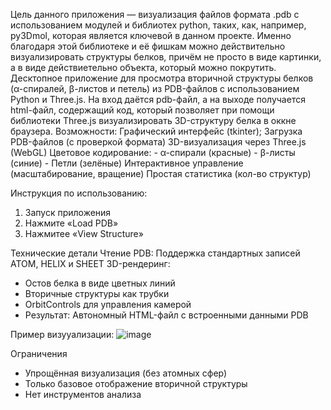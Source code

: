   Цель данного приложения — визуализация файлов формата .pdb с использованием модулей и библиотех python, таких, как, например, py3Dmol, которая является ключевой в данном проекте. Именно благодаря этой библиотеке и её фишкам можно действительно визуализировать структуры белков, причём не просто в виде картинки, а в виде действиетельно объекта, который можно покрутить. 
Десктопное приложение для просмотра вторичной структуры белков (α-спиралей, β-листов и петель) из PDB-файлов с использованием Python и Three.js.
На вход даётся pdb-файл, а на выходе получается html-файл, содержащий код, который позволяет при помощи библиотеки Three.js  визуализировать 3D-структуру белка в оккне браузера.
Возможности:
Графический интерфейс (tkinter);
Загрузка PDB-файлов (с проверкой формата)
3D-визуализация через Three.js (WebGL)
   Цветовое кодирование:
    - α-спирали (красные)
    - β-листы (синие)
    - Петли (зелёные)
Интерактивное управление (масштабирование, вращение)
Простая статистика (кол-во структур)

Инструкция по использованию:
1) Запуск приложения
2) Нажмите «Load PDB»
3) Нажмитее «View Structure»

Технические детали
Чтение PDB: Поддержка стандартных записей ATOM, HELIX и SHEET
3D-рендеринг:
- Остов белка в виде цветных линий
- Вторичные структуры как трубки
- OrbitControls для управления камерой
- Результат: Автономный HTML-файл с встроенными данными PDB

Пример визууализации:
![image](https://github.com/user-attachments/assets/32d88abe-2472-4a1f-a35f-2f848aa1049a)

Ограничения
- Упрощённая визуализация (без атомных сфер)
- Только базовое отображение вторичной структуры
- Нет инструментов анализа


